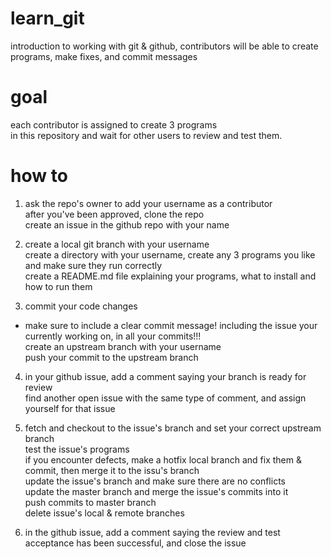 # learn_git
introduction to working with git &amp; github, contributors will be able to create programs, make fixes, and commit messages

goal
====  
  
each contributor is assigned to create 3 programs  
in this repository and wait for other users to review and test them.  
  
how to
======  
  
1) ask the repo's owner to add your username as a contributor  
after you've been approved, clone the repo  
create an issue in the github repo with your name  

2) create a local git branch with your username  
create a directory with your username, create any 3 programs you like and make sure they run correctly  
create a README.md file explaining your programs, what to install and how to run them  
  
3) commit your code changes  
* make sure to include a clear commit message! including the issue your currently working on, in all your commits!!!  
create an upstream branch with your username  
push your commit to the upstream branch  
  
4) in your github issue, add a comment saying your branch is ready for review  
find another open issue with the same type of comment, and assign yourself for that issue  
  
5) fetch and checkout to the issue's branch and set your correct upstream branch  
test the issue's programs  
if you encounter defects, make a hotfix local branch and fix them & commit, then merge it to the issu's branch  
update the issue's branch and make sure there are no conflicts  
update the master branch and merge the issue's commits into it  
push commits to master branch  
delete issue's local &amp; remote branches  
  
6) in the github issue, add a comment saying the review and test acceptance has been successful, and close the issue  
